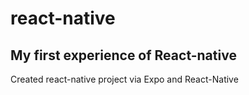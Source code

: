 # react-native 
## My first experience of React-native

Created react-native project via Expo and React-Native
